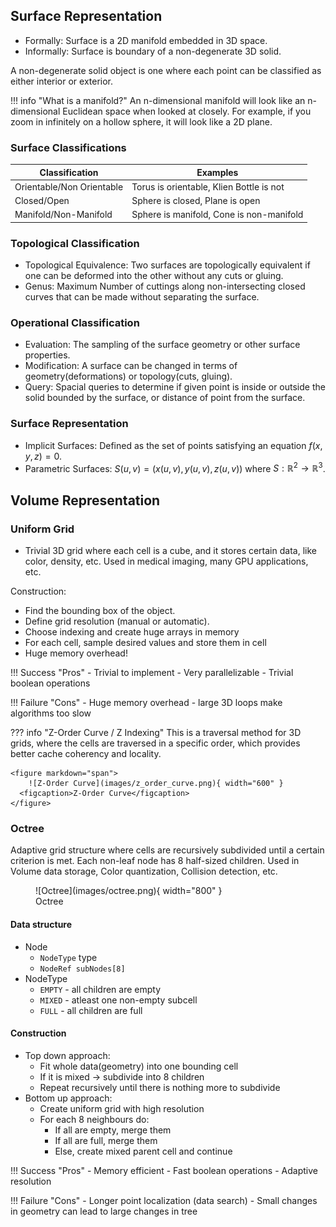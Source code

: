 ## Surface Representation
- Formally: Surface is a 2D manifold embedded in 3D space.
- Informally: Surface is boundary of a non-degenerate 3D solid.

A non-degenerate solid object is one where each point can be classified as either interior or exterior.

!!! info "What is a manifold?"
    An n-dimensional manifold will look like an n-dimensional Euclidean space when looked at closely. For example, if you zoom in infinitely on a hollow sphere, it will look like a 2D plane.

### Surface Classifications

| Classification | Examples |
|----------------|-------------|
| Orientable/Non Orientable | Torus is orientable, Klien Bottle is not| 
| Closed/Open | Sphere is closed, Plane is open |
| Manifold/Non-Manifold | Sphere is manifold, Cone is non-manifold |


### Topological Classification
- Topological Equivalence: Two surfaces are topologically equivalent if one can be deformed into the other without any cuts or gluing.
- Genus: Maximum Number of cuttings along non-intersecting closed curves that can be made without separating the surface.

### Operational Classification
- Evaluation: The sampling of the surface geometry or other surface properties.
- Modification: A surface can be changed in terms of geometry(deformations) or topology(cuts, gluing).
- Query: Spacial queries to determine if given point is inside or outside the solid bounded by the surface, or distance of point from the surface.

### Surface Representation
- Implicit Surfaces: Defined as the set of points satisfying an equation $f(x, y, z) = 0$.
- Parametric Surfaces: $S(u, v) = (x(u, v), y(u, v), z(u, v))$ where $S: \mathbb{R}^2 \rightarrow \mathbb{R}^3$.


## Volume Representation

### Uniform Grid

- Trivial 3D grid where each cell is a cube, and it stores certain data, like color, density, etc. Used in medical imaging, many GPU applications, etc.

Construction:

- Find the bounding box of the object.
- Define grid resolution (manual or automatic).
- Choose indexing and create huge arrays in memory
- For each cell, sample desired values and store them in cell
- Huge memory overhead!

!!! Success "Pros"
    - Trivial to implement
    - Very parallelizable
    - Trivial boolean operations

!!! Failure "Cons"
    - Huge memory overhead
    - large 3D loops make algorithms too slow

??? info "Z-Order Curve / Z Indexing"
    This is a traversal method for 3D grids, where the cells are traversed in a specific order, which provides better cache coherency and locality.

    <figure markdown="span">
        ![Z-Order Curve](images/z_order_curve.png){ width="600" }
      <figcaption>Z-Order Curve</figcaption>
    </figure>



### Octree
Adaptive grid structure where cells are recursively subdivided until a certain criterion is met. Each non-leaf node has 8 half-sized children. Used in Volume data storage, Color quantization, Collision detection, etc.


<figure markdown="span">
    ![Octree](images/octree.png){ width="800" }
  <figcaption>Octree</figcaption>
</figure>

#### Data structure
- Node
    - `NodeType` type
    - `NodeRef subNodes[8]`
- NodeType
    - `EMPTY` - all children are empty
    - `MIXED` - atleast one non-empty subcell
    - `FULL` - all children are full

#### Construction
- Top down approach:
    - Fit whole data(geometry) into one bounding cell
    - If it is mixed $\rightarrow$ subdivide into 8 children
    - Repeat recursively until there is nothing more to subdivide
- Bottom up approach:
    - Create uniform grid with high resolution
    - For each 8 neighbours do:
        - If all are empty, merge them
        - If all are full, merge them
        - Else, create mixed parent cell and continue

!!! Success "Pros"
    - Memory efficient
    - Fast boolean operations
    - Adaptive resolution

!!! Failure "Cons"
    - Longer point localization (data search)
    - Small changes in geometry can lead to large changes in tree

